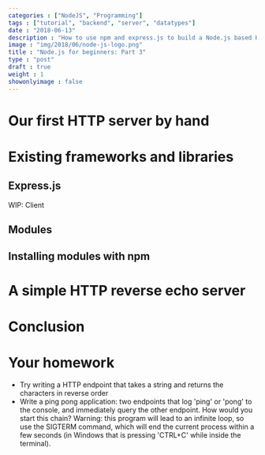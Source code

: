 ```yaml
---
categories : ["NodeJS", "Programming"]
tags : ["tutorial", "backend", "server", "datatypes"]
date : "2018-06-13"
description : "How to use npm and express.js to build a Node.js based HTTP server"
image : "img/2018/06/node-js-logo.png"
title : "Node.js for beginners: Part 3"
type : "post"
draft : true
weight : 1
showonlyimage : false
---
```


# Our first HTTP server by hand 



# Existing frameworks and libraries 




## Express.js


WIP: Client

## Modules

## Installing modules with npm



# A simple HTTP reverse echo server


# Conclusion


# Your homework

* Try writing a HTTP endpoint that takes a string and returns the characters in reverse order
* Write a ping pong application: two endpoints that log 'ping' or 'pong' to the console, and immediately query the other endpoint. How would you start this chain? Warning: this program will lead to an infinite loop, so use the SIGTERM command, which will end the current process within a few seconds (in Windows that is pressing 'CTRL+C' while inside the terminal).
